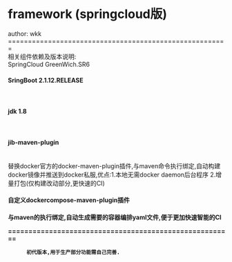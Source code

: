 # framework (springcloud版)
author: wkk</br>
=======================================================</br>
相关组件依赖及版本说明: </br>
<h8>SpringCloud GreenWich.SR6</h8> </br>
<h4>SringBoot 2.1.12.RELEASE</h4></br>
<h4>jdk 1.8</h4></br>
<h4>jib-maven-plugin</h4> </br>
<font>替换docker官方的docker-maven-plugin插件,与maven命令执行绑定,自动构建docker镜像并推送到docker私服,优点:1.本地无需docker daemon后台程序 2.增量打包(仅构建改动部分,更快速的CI)
</font></br>
<h4>自定义dockercompose-maven-plugin插件<h4> 与maven的执行绑定,自动生成需要的容器编排yaml文件,便于更加快速智能的CI</br>

=======================================================</br>

          初代版本,用于生产部分功能需自己完善.
